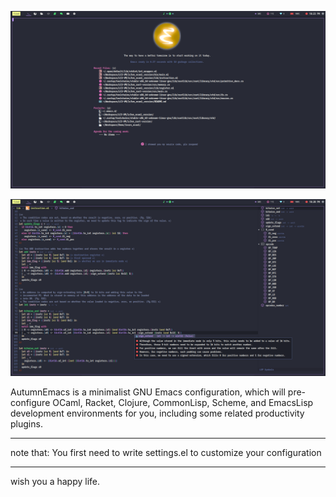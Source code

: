 ![dashboard](./img/demo1.png)

![editor](./img/demo2.png)


AutumnEmacs is a minimalist GNU Emacs configuration, which will pre-configure OCaml, Racket, Clojure, CommonLisp, Scheme, and EmacsLisp development environments for you, including some related productivity plugins.

---

note that: You first need to write settings.el to customize your configuration

---

wish you a happy life.
